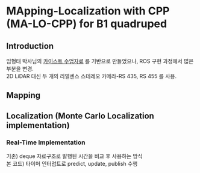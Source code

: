# MApping-Localization with CPP (MA-LO-CPP) for B1 quadruped
## Introduction
임형태 박사님의 [카이스트 수업자료](https://github.com/LimHyungTae/mcl_2d_lidar_ros) 를 기반으로 만들었으나, ROS 구현 과정에서 많은 부분을 변경.  
2D LiDAR 대신 두 개의 리얼센스 스테레오 카메라-RS 435, RS 455 를 사용.  
## Mapping 

## Localization (Monte Carlo Localization implementation)

### Real-Time Implementation
기존) deque 자료구조로 발행된 시간을 비교 후 사용하는 방식  
본 코드) 타이머 인터럽트로 predict, update, publish 수행

